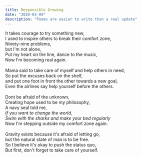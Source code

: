 ```yaml
---
title: Responsible Growing
date: "2020-03-09"
description: "Poems are easier to write than a real update"
---
```


It takes courage to try something new,\
I used to inspire others to break their comfort zone,\
Ninety-nine problems,\
but I'm not alone,\
Put my heart on the line, dance to the music,\
Now I'm becoming real again.\
\
Mama said to take care of myself and help others in need,\
So put the excuses back on the shelf,\
and put one foot in front the other towards a new goal,\
Even the airlines say help yourself before the others.\
\
Dont be afraid of the unknown,\
Creating hope used to be my philosophy,\
A navy seal told me,\
*If you want to change the world,\
Swim with the sharks and make your bed regularly*\
Now I'm stepping outside my comfort zone again.\
\
Gravity exists because it's afraid of letting go,\
but the natural state of man is to be free.\
So I believe it's okay to push the status quo,\
But first, don't forget to take care of yourself.


















